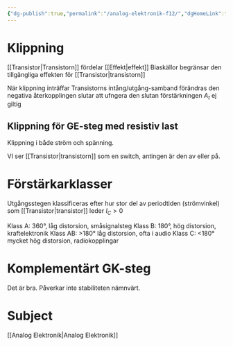 ```yaml
---
{"dg-publish":true,"permalink":"/analog-elektronik-f12/","dgHomeLink":true,"dgPassFrontmatter":false}
---
```



# Klippning
[[Transistor|Transistorn]] fördelar [[Effekt|effekt]]
Biaskällor begränsar den tillgängliga effekten för [[Transistor|transistorn]]

När klippning inträffar
Transistorns intång/utgång-samband förändras
den negativa återkopplingen slutar att ufngera
den slutan förstärkningen $A_t$ ej giltig

## Klippning för GE-steg med resistiv last
Klippning i både ström och spänning. 

VI ser [[Transistor|transistorn]] som en switch, antingen är den av eller på. 

# Förstärkarklasser
Utgångsstegen klassificeras efter hur stor del av periodtiden (strömvinkel) som [[Transistor|transistor]] leder $I_{C}>0$

Klass A: 360°, låg distorsion, småsignalsteg
Klass B: 180°, hög distorsion, kraftelektronik
Klass AB: >180° låg distorsion, ofta i audio
Klass C: <180° mycket hög distorsion, radiokopplingar

# Komplementärt GK-steg
Det är bra. Påverkar inte stabiliteten nämnvärt.

# Subject
[[Analog Elektronik|Analog Elektronik]]
